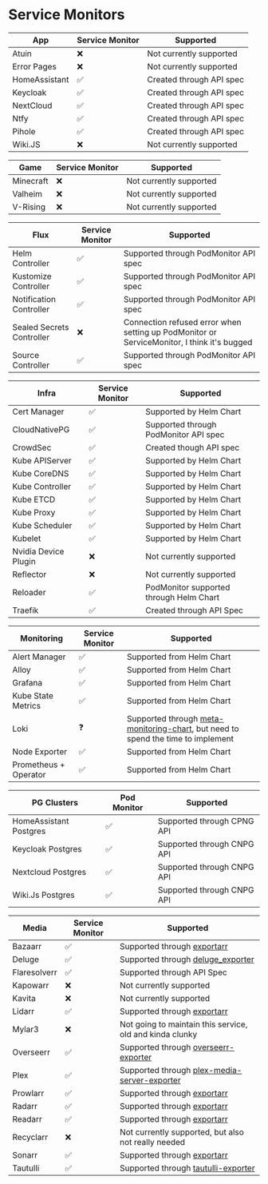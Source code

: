 # Service Monitors

| App           | Service Monitor | Supported                |
| ------------- | --------------- | ------------------------ |
| Atuin         | ❌              | Not currently supported  |
| Error Pages   | ❌              | Not currently supported  |
| HomeAssistant | ✅              | Created through API spec |
| Keycloak      | ✅              | Created through API spec |
| NextCloud     | ✅              | Created through API spec |
| Ntfy          | ✅              | Created through API spec |
| Pihole        | ✅              | Created through API spec |
| Wiki.JS       | ❌              | Not currently supported  |

| Game      | Service Monitor | Supported               |
| --------- | --------------- | ----------------------- |
| Minecraft | ❌              | Not currently supported |
| Valheim   | ❌              | Not currently supported |
| V-Rising  | ❌              | Not currently supported |

| Flux                      | Service Monitor | Supported                                                                                  |
| ------------------------- | --------------- | ------------------------------------------------------------------------------------------ |
| Helm Controller           | ✅              | Supported through PodMonitor API spec                                                      |
| Kustomize Controller      | ✅              | Supported through PodMonitor API spec                                                      |
| Notification Controller   | ✅              | Supported through PodMonitor API spec                                                      |
| Sealed Secrets Controller | ❌              | Connection refused error when setting up PodMonitor or ServiceMonitor, I think it's bugged |
| Source Controller         | ✅              | Supported through PodMonitor API spec                                                      |

| Infra                | Service Monitor | Supported                               |
| -------------------- | --------------- | --------------------------------------- |
| Cert Manager         | ✅              | Supported by Helm Chart                 |
| CloudNativePG        | ✅              | Supported through PodMonitor API spec   |
| CrowdSec             | ✅              | Created though API spec                 |
| Kube APIServer       | ✅              | Supported by Helm Chart                 |
| Kube CoreDNS         | ✅              | Supported by Helm Chart                 |
| Kube Controller      | ✅              | Supported by Helm Chart                 |
| Kube ETCD            | ✅              | Supported by Helm Chart                 |
| Kube Proxy           | ✅              | Supported by Helm Chart                 |
| Kube Scheduler       | ✅              | Supported by Helm Chart                 |
| Kubelet              | ✅              | Supported by Helm Chart                 |
| Nvidia Device Plugin | ❌              | Not currently supported                 |
| Reflector            | ❌              | Not currently supported                 |
| Reloader             | ✅              | PodMonitor supported through Helm Chart |
| Traefik              | ✅              | Created through API Spec                |

| Monitoring            | Service Monitor | Supported                                                                                                                            |
| --------------------- | --------------- | ------------------------------------------------------------------------------------------------------------------------------------ |
| Alert Manager         | ✅              | Supported from Helm Chart                                                                                                            |
| Alloy                 | ✅              | Supported from Helm Chart                                                                                                            |
| Grafana               | ✅              | Supported from Helm Chart                                                                                                            |
| Kube State Metrics    | ✅              | Supported from Helm Chart                                                                                                            |
| Loki                  | ❓              | Supported through [meta-monitoring-chart](https://github.com/grafana/meta-monitoring-chart), but need to spend the time to implement |
| Node Exporter         | ✅              | Supported from Helm Chart                                                                                                            |
| Prometheus + Operator | ✅              | Supported from Helm Chart                                                                                                            |

| PG Clusters            | Pod Monitor | Supported                  |
| ---------------------- | ----------- | -------------------------- |
| HomeAssistant Postgres | ✅          | Supported through CPNG API |
| Keycloak Postgres      | ✅          | Supported through CNPG API |
| Nextcloud Postgres     | ✅          | Supported through CNPG API |
| Wiki.Js Postgres       | ✅          | Supported through CNPG API |

| Media        | Service Monitor | Supported                                                                                            |
| ------------ | --------------- | ---------------------------------------------------------------------------------------------------- |
| Bazaarr      | ✅              | Supported through [exportarr](https://github.com/onedr0p/exportarr)                                  |
| Deluge       | ✅              | Supported through [deluge_exporter](https://github.com/tobbez/deluge_exporter)                       |
| Flaresolverr | ✅              | Supported through API Spec                                                                           |
| Kapowarr     | ❌              | Not currently supported                                                                              |
| Kavita       | ❌              | Not currently supported                                                                              |
| Lidarr       | ✅              | Supported through [exportarr](https://github.com/onedr0p/exportarr)                                  |
| Mylar3       | ❌              | Not going to maintain this service, old and kinda clunky                                             |
| Overseerr    | ✅              | Supported through [overseerr-exporter](https://github.com/WillFantom/overseerr-exporter)             |
| Plex         | ✅              | Supported through [plex-media-server-exporter](https://github.com/axsuul/plex-media-server-exporter) |
| Prowlarr     | ✅              | Supported through [exportarr](https://github.com/onedr0p/exportarr)                                  |
| Radarr       | ✅              | Supported through [exportarr](https://github.com/onedr0p/exportarr)                                  |
| Readarr      | ✅              | Supported through [exportarr](https://github.com/onedr0p/exportarr)                                  |
| Recyclarr    | ❌              | Not currently supported, but also not really needed                                                  |
| Sonarr       | ✅              | Supported through [exportarr](https://github.com/onedr0p/exportarr)                                  |
| Tautulli     | ✅              | Supported through [tautulli-exporter](https://github.com/nwalke/tautulli-exporter)                   |

